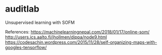 # auditlab
Unsupervised learning with SOFM

References:
https://machinelearningnepal.com/2018/01/17/online-som/
http://users.ics.aalto.fi/jhollmen/dippa/node9.html
https://codesachin.wordpress.com/2015/11/28/self-organizing-maps-with-googles-tensorflow/
